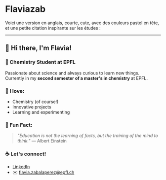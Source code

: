 # Flaviazab
 
Voici une version en anglais, courte, cute, avec des couleurs pastel en tête, et une petite citation inspirante sur les études :

---

## 🌸 Hi there, I'm Flavia!  

### 🎨 Chemistry Student at EPFL  
Passionate about science and always curious to learn new things.  
Currently in my **second semester of a master's in chemistry** at EPFL.  

### 🔬 I love:
- Chemistry (of course!)  
- Innovative projects  
- Learning and experimenting  


### 🌱 Fun Fact:  
> *"Education is not the learning of facts, but the training of the mind to think."* — Albert Einstein  

### ☕ Let's connect!
- [LinkedIn](https://www.linkedin.com/in/flavia-zabala-a23b64175/)  
- ✉️ flavia.zabalaperez@epfl.ch  


